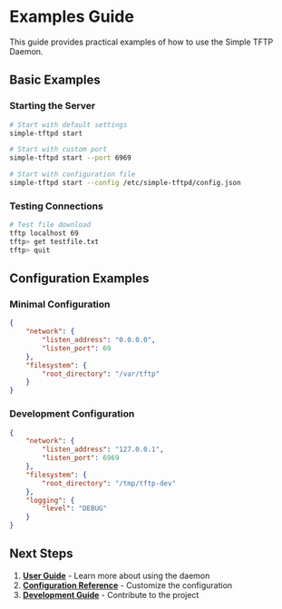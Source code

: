 # Examples Guide

This guide provides practical examples of how to use the Simple TFTP Daemon.

## Basic Examples

### Starting the Server

```bash
# Start with default settings
simple-tftpd start

# Start with custom port
simple-tftpd start --port 6969

# Start with configuration file
simple-tftpd start --config /etc/simple-tftpd/config.json
```

### Testing Connections

```bash
# Test file download
tftp localhost 69
tftp> get testfile.txt
tftp> quit
```

## Configuration Examples

### Minimal Configuration

```json
{
    "network": {
        "listen_address": "0.0.0.0",
        "listen_port": 69
    },
    "filesystem": {
        "root_directory": "/var/tftp"
    }
}
```

### Development Configuration

```json
{
    "network": {
        "listen_address": "127.0.0.1",
        "listen_port": 6969
    },
    "filesystem": {
        "root_directory": "/tmp/tftp-dev"
    },
    "logging": {
        "level": "DEBUG"
    }
}
```

## Next Steps

1. **[User Guide](../user-guide/README.md)** - Learn more about using the daemon
2. **[Configuration Reference](../configuration/README.md)** - Customize the configuration
3. **[Development Guide](../development/README.md)** - Contribute to the project
